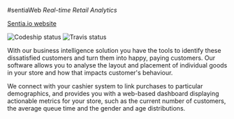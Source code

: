 #sentiaWeb
*Real-time Retail Analytics*

[Sentia.io website](http://sentia.io)

![Codeship status](https://www.codeship.io/projects/aee2f630-c0fe-0131-bad3-724188512847/status?branch=master)
![Travis status](https://travis-ci.org/Sentiaio/sentiaWeb.svg?branch=master)

With our business intelligence solution you have the tools to identify these dissatisfied customers and turn them into happy, paying customers. Our software allows you to analyse the layout and placement of individual goods in your store and how that impacts customer's behaviour.

We connect with your cashier system to link purchases to particular demographics, and provides you with a web-based dashboard displaying actionable metrics for your store, such as the current number of customers, the average queue time and the gender and age distributions.

